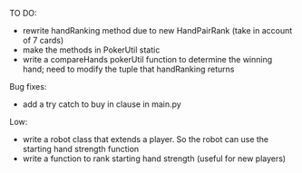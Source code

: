 TO DO:
- rewrite handRanking method due to new HandPairRank (take in account of 7 cards)
- make the methods in PokerUtil static
- write a compareHands pokerUtil function to determine the winning hand; need to modify the tuple that handRanking returns

Bug fixes:
- add a try catch to buy in clause in main.py 

Low:
- write a robot class that extends a player. So the robot can use the starting hand strength function
- write a function to rank starting hand strength (useful for new players)